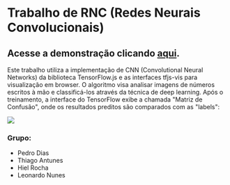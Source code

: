 # Trabalho de RNC (Redes Neurais Convolucionais)

## **Acesse a demonstração clicando [aqui](https://tensorflow-cnn.netlify.app/).**

Este trabalho utiliza a implementação de CNN (Convolutional Neural Networks) da biblioteca TensorFlow.js e as interfaces tfjs-vis para visualização em browser. O algoritmo visa analisar imagens de números escritos à mão e classificá-los através da técnica de deep learning. Após o treinamento, a interface do TensorFlow exibe a chamada "Matriz de Confusão", onde os resultados preditos são comparados com as "labels":


![](https://media.discordapp.net/attachments/632599364019421194/907462941392142356/unknown.png)

### Grupo:
- Pedro Dias
- Thiago Antunes
- Hiel Rocha
- Leonardo Nunes

